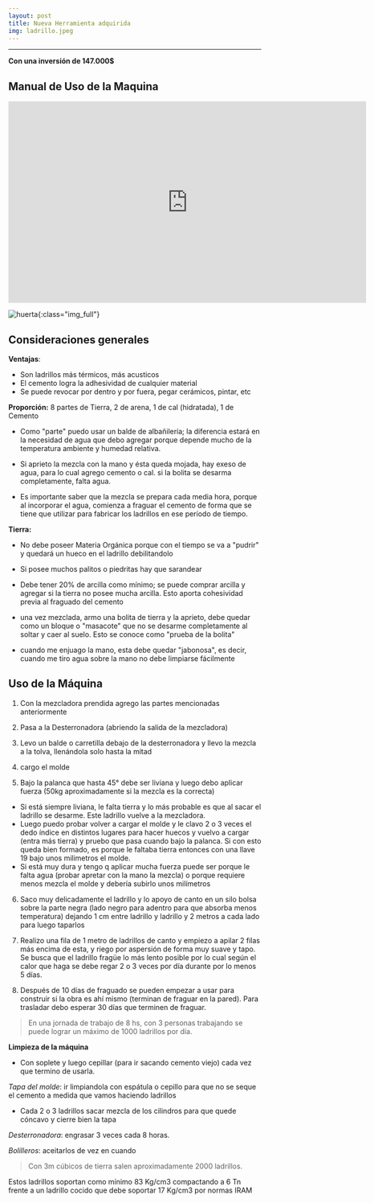 ```yaml
---
layout: post
title: Nueva Herramienta adquirida
img: ladrillo.jpeg
---
```


---
__Con una inversión de 147.000$__

## Manual de Uso de la Maquina

  <iframe width="713" height="401" src="https://www.youtube.com/embed/YgKlQcHPN_s" frameborder="0" allow="accelerometer; autoplay; encrypted-media; gyroscope; picture-in-picture" allowfullscreen></iframe>

![huerta]({{site.baseurl}}/img/ladrillo2.jpg){:class="img_full"}  

## Consideraciones generales

__Ventajas__:
- Son ladrillos más térmicos, más acusticos
- El cemento logra la adhesividad de cualquier material
- Se puede revocar por dentro y por fuera, pegar cerámicos, pintar, etc

__Proporción:__ 8 partes de Tierra, 2 de arena, 1 de cal (hidratada), 1 de Cemento

- Como "parte" puedo usar un balde de albañilería; la diferencia estará en la necesidad de agua que debo agregar porque depende mucho de la temperatura ambiente y humedad relativa.

- Si aprieto la mezcla con la mano y ésta queda mojada, hay exeso de agua, para lo cual agrego cemento o cal. si la bolita se desarma completamente, falta agua.

- Es importante saber que la mezcla se prepara cada media hora, porque al incorporar el agua, comienza a fraguar el cemento de forma que se tiene que utilizar para fabricar los ladrillos en ese período de tiempo.

__Tierra:__

- No debe poseer Materia Orgánica porque con el tiempo se va a "pudrir" y quedará un hueco en el ladrillo debilitandolo

- Si posee muchos palitos o piedritas hay que sarandear

- Debe tener 20% de arcilla como mínimo; se puede comprar arcilla y agregar si la tierra no posee mucha arcilla. Esto aporta cohesividad previa al fraguado del cemento

- una vez mezclada, armo una bolita de tierra y la aprieto, debe quedar como un bloque o "masacote" que no se desarme completamente al soltar y caer al suelo. Esto se conoce como "prueba de la bolita"

- cuando me enjuago la mano, esta debe quedar "jabonosa", es decir, cuando me tiro agua sobre la mano no debe limpiarse fácilmente

## Uso de la Máquina

1) Con la mezcladora prendida agrego las partes mencionadas anteriormente

2) Pasa a la Desterronadora (abriendo la salida de la mezcladora)

3) Levo un balde o carretilla debajo de la desterronadora y llevo la mezcla a la tolva, llenándola solo hasta la mitad

4) cargo el molde

5) Bajo la palanca que hasta 45° debe ser liviana y luego debo aplicar fuerza (50kg aproximadamente si la mezcla es la correcta)
- Si está siempre liviana, le falta tierra y lo más probable es que al sacar el ladrillo se desarme. Este ladrillo vuelve a la mezcladora.
- Luego puedo probar volver a cargar el molde y le clavo 2 o 3 veces el dedo índice en distintos lugares para hacer huecos y vuelvo a cargar (entra más tierra) y pruebo que pasa cuando bajo la palanca. Si con esto queda bien formado, es porque le faltaba tierra entonces con una llave 19 bajo unos milimetros el molde.
- Si está muy dura y tengo q aplicar mucha fuerza puede ser porque le falta agua (probar apretar con la mano la mezcla) o porque requiere menos mezcla el molde y debería subirlo unos milímetros

6) Saco muy delicadamente el ladrillo y lo apoyo de canto en un silo bolsa sobre la parte negra (lado negro para adentro para que absorba menos temperatura) dejando 1 cm entre ladrillo y ladrillo y 2 metros a cada lado para luego taparlos

7) Realizo una fila de 1 metro de ladrillos de canto y empiezo a apilar 2 filas más encima de esta, y riego por aspersión de forma muy suave y tapo. Se busca que el ladrillo fragüe lo más lento posible por lo cual según el calor que haga se debe regar 2 o 3 veces por día durante por lo menos 5 días.

8) Después de 10 días de fraguado se pueden empezar a usar para construir si la obra es ahí mismo (terminan de fraguar en la pared). Para trasladar debo esperar 30 días que terminen de fraguar.

> En una jornada de trabajo de 8 hs, con 3 personas trabajando se puede lograr un máximo de 1000 ladrillos por día.

__Limpieza de la máquina__

- Con soplete y luego cepillar (para ir sacando cemento viejo) cada vez que termino de usarla.

_Tapa del molde_: ir limpiandola con espátula o cepillo para que no se seque el cemento a medida que vamos haciendo ladrillos

- Cada 2 o 3 ladrillos sacar mezcla de los cilindros para que quede cóncavo y cierre bien la tapa

_Desterronadora_: engrasar 3 veces cada 8 horas.

_Bolilleros_: aceitarlos de vez en cuando

> Con 3m cúbicos de tierra salen aproximadamente 2000 ladrillos.

Estos ladrillos soportan como mínimo 83 Kg/cm3 compactando a 6 Tn frente a un ladrillo cocido que debe soportar 17 Kg/cm3 por normas IRAM
